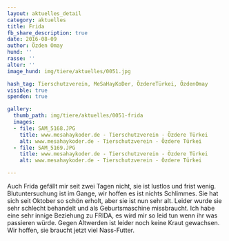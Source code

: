 ```yaml
---
layout: aktuelles_detail
category: aktuelles
title: Frida
fb_share_description: true
date: 2016-08-09
author: Özden Omay
hund: ''
rasse: ''
alter: ''
image_hund: img/tiere/aktuelles/0051.jpg

hash_tag: Tierschutzverein, MeSaHayKoDer, ÖzdereTürkei, ÖzdenOmay
visible: true
spenden: true

gallery:
  thumb_path: img/tiere/aktuelles/0051-frida
  images:
  - file: SAM_5168.JPG
    title: www.mesahaykoder.de - Tierschutzverein - Özdere Türkei
    alt: www.mesahaykoder.de - Tierschutzverein - Özdere Türkei
  - file: SAM_5169.JPG
    title: www.mesahaykoder.de - Tierschutzverein - Özdere Türkei
    alt: www.mesahaykoder.de - Tierschutzverein - Özdere Türkei

---
```


Auch Frida gefällt mir seit zwei Tagen nicht, sie ist lustlos und frist wenig. Blutuntersuchung ist im Gange, wir hoffen es ist nichts Schlimmes. Sie hat sich seit Oktober so schön erholt,
aber sie ist nun sehr alt. Leider wurde sie sehr schlecht behandelt und als Geburtsmaschine missbraucht.
Ich habe eine sehr innige Beziehung zu FRIDA, es wird mir so leid tun wenn ihr was passieren würde. Gegen Altwerden ist leider noch keine Kraut gewachsen. Wir hoffen, sie braucht jetzt viel Nass-Futter.

